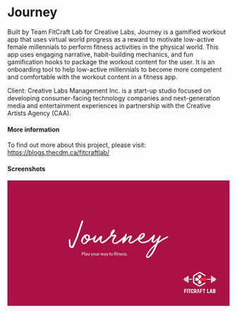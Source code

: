 # Journey
Built by Team FitCraft Lab for Creative Labs, Journey is a gamified workout app that uses virtual world progress as a reward to motivate low-active female millennials to perform fitness activities in the physical world. This app uses engaging narrative, habit-building mechanics, and fun gamification hooks to package the workout content for the user. It is an onboarding tool to help low-active millennials to become more competent and comfortable with the workout content in a fitness app.

Client: Creative Labs Management Inc. is a start-up studio focused on developing consumer-facing technology companies and next-generation media and entertainment experiences in partnership with the Creative Artists Agency (CAA).

#### More information
To find out more about this project, please visit: https://blogs.thecdm.ca/fitcraftlab/

#### Screenshots
![Alt text](Screenshots/Slide1.jpg)
